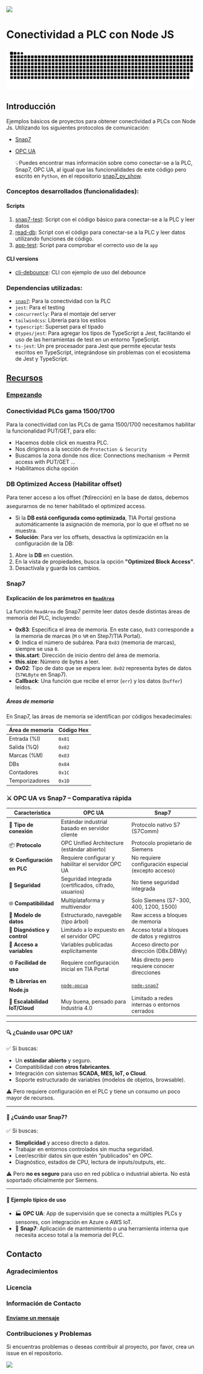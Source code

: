 <img src="https://user-images.githubusercontent.com/73097560/115834477-dbab4500-a447-11eb-908a-139a6edaec5c.gif">

# Conectividad a PLC con Node JS
<a href="https://github.com/SKRTEEEEEE">
<div align="center">
  <img  src="https://github.com/SKRTEEEEEE/SKRTEEEEEE/blob/main/resources/img/grid-snake.svg"
       alt="snake" />
</div>
</a>

## Introducción

Ejemplos básicos de proyectos para obtener conectividad a PLCs con Node Js. Utilizando los siguientes protocolos de comunicación:
- [Snap7](https://snap7.sourceforge.net/)
- [OPC UA](https://opcfoundation.org/)

  💡Puedes encontrar mas información sobre como conectar-se a la PLC, Snap7, OPC UA, al igual que las funcionalidades de este código pero escrito en `Python`, en el repositorio [snap7_py_show](https://github.com/SKRTEEEEEE/plc_py_conn).
### Conceptos desarrollados (funcionalidades):
#### Scripts
1. [snap7-test](./src/scripts/snap7-test.ts): Script con el código básico para conectar-se a la PLC y leer datos
2. [read-db](./src/scripts/read-db.ts): Script con el código  para conectar-se a la PLC y leer datos utilizando funciones de código.
3. [app-test](./src/scripts/app-test.ts): Script para comprobar el correcto uso de la `app`
#### CLI versions
- [cli-debounce](./src/cli/cli-debounce.ts): CLI con ejemplo de uso del debounce

### Dependencias utilizadas:
- [`snap7`](https://github.com/mathiask88/node-snap7/blob/master/README.md): Para la conectividad con la PLC
- `jest`: Para el testing
- `concurrently`: Para el montaje del server
- `tailwindcss`: Librería para los estilos
- `typescript`: Superset para el tipado
- `@types/jest`: Para agregar los tipos de TypeScript a Jest, facilitando el uso de las herramientas de test en un entorno TypeScript.
- `ts-jest`: Un pre procesador para Jest que permite ejecutar tests escritos en TypeScript, integrándose sin problemas con el ecosistema de Jest y TypeScript.
## [Recursos](https://github.com/SKRTEEEEEE/markdowns)
### [Empezando](https://github.com/SKRTEEEEEE/markdowns/blob/main/utils/how-start/ts-tw_es.md)
### Conectividad PLCs gama 1500/1700
Para la conectividad con las PLCs de gama 1500/1700 necesitamos habilitar la funcionalidad PUT/GET, para ello:
- Hacemos doble click en nuestra PLC.
- Nos dirigimos a la sección de `Protection & Security`
- Buscamos la zona donde nos dice: Connections mechanism -> Permit access with PUT/GET ...
- Habilitamos dicha opción
### DB Optimized Access (Habilitar offset)
Para tener acceso a los offset (❓dirección) en la base de datos, debemos asegurarnos de no tener habilitado el optimized access.
- Si la **DB está configurada como optimizada**, TIA Portal gestiona automáticamente la asignación de memoria, por lo que el offset no se muestra.
- **Solución**: Para ver los offsets, desactiva la optimización en la configuración de la DB:
 1. Abre la **DB** en cuestión.
 2. En la vista de propiedades, busca la opción **"Optimized Block Access"**.
 3. Desactívala y guarda los cambios.
### Snap7
#### Explicación de los parámetros en [`ReadArea`](./src/app/readArea.ts)

La función `ReadArea` de Snap7 permite leer datos desde distintas áreas de memoria del PLC, incluyendo:

- **0x83**: Especifica el área de memoria. En este caso, `0x83` corresponde a la memoria de marcas (`M` o `%M` en Step7/TIA Portal).
- **0**: Indica el número de subárea. Para `0x83` (memoria de marcas), siempre se usa `0`.
- **this.start**: Dirección de inicio dentro del área de memoria.
- **this.size**: Número de bytes a leer.
- **0x02**: Tipo de dato que se espera leer. `0x02` representa bytes de datos (`S7WLByte` en Snap7).
- **Callback**: Una función que recibe el error (`err`) y los datos (`buffer`) leídos.

##### Áreas de memoria
En Snap7, las áreas de memoria se identifican por códigos hexadecimales:

| Área de memoria | Código Hex |
|----------------|-----------|
| Entrada (%I)  | `0x81`    |
| Salida (%Q)   | `0x82`    |
| Marcas (%M)   | `0x83`    |
| DBs           | `0x84`    |
| Contadores    | `0x1C`    |
| Temporizadores | `0x1D`    |



### ⚔️ **OPC UA vs Snap7** – Comparativa rápida

| Característica                 | **OPC UA**                                             | **Snap7**                                            |
|-------------------------------|--------------------------------------------------------|------------------------------------------------------|
| 🔌 **Tipo de conexión**       | Estándar industrial basado en servidor cliente         | Protocolo nativo S7 (S7Comm)                         |
| 📦 **Protocolo**              | OPC Unified Architecture (estándar abierto)            | Protocolo propietario de Siemens                     |
| 🛠️ **Configuración en PLC**   | Requiere configurar y habilitar el servidor OPC UA     | No requiere configuración especial (excepto acceso) |
| 🔐 **Seguridad**              | Seguridad integrada (certificados, cifrado, usuarios)  | No tiene seguridad integrada                         |
| 🌐 **Compatibilidad**         | Multiplataforma y multivendor                          | Solo Siemens (S7-300, 400, 1200, 1500)               |
| 🧠 **Modelo de datos**        | Estructurado, navegable (tipo árbol)                   | Raw access a bloques de memoria                     |
| 🧪 **Diagnóstico y control**  | Limitado a lo expuesto en el servidor OPC              | Acceso total a bloques de datos y registros         |
| 🔄 **Acceso a variables**     | Variables publicadas explícitamente                   | Acceso directo por dirección (DBx.DBWy)             |
| ⚙️ **Facilidad de uso**       | Requiere configuración inicial en TIA Portal           | Más directo pero requiere conocer direcciones       |
| 📚 **Librerías en Node.js**   | [`node-opcua`](https://github.com/node-opcua/node-opcua) | [`node-snap7`](https://github.com/mathiask88/node-snap7) |
| 🧱 **Escalabilidad IoT/Cloud**| Muy buena, pensado para Industria 4.0                  | Limitado a redes internas o entornos cerrados       |

---

#### 🔍 ¿Cuándo usar OPC UA?

✅ Si buscas:
- Un **estándar abierto** y seguro.
- Compatibilidad con **otros fabricantes**.
- Integración con sistemas **SCADA, MES, IoT, o Cloud**.
- Soporte estructurado de variables (modelos de objetos, browsable).

⚠️ Pero requiere configuración en el PLC y tiene un consumo un poco mayor de recursos.

---

#### 🔧 ¿Cuándo usar Snap7?

✅ Si buscas:
- **Simplicidad** y acceso directo a datos.
- Trabajar en entornos controlados sin mucha seguridad.
- Leer/escribir datos sin que estén “publicados” en OPC.
- Diagnóstico, estados de CPU, lectura de inputs/outputs, etc.

⚠️ Pero **no es seguro** para uso en red pública o industrial abierta. No está soportado oficialmente por Siemens.

---

#### 🔩 Ejemplo típico de uso

- 🏭 **OPC UA**: App de supervisión que se conecta a múltiples PLCs y sensores, con integración en Azure o AWS IoT.
- 🔧 **Snap7**: Aplicación de mantenimiento o una herramienta interna que necesita acceso total a la memoria del PLC.




## Contacto

### Agradecimientos

### Licencia

### Información de Contacto

#### [Envíame un mensaje](mailto:adanreh.m@gmail.com)

### Contribuciones y Problemas

Si encuentras problemas o deseas contribuir al proyecto, por favor, crea un issue en el repositorio.

<img src="https://user-images.githubusercontent.com/73097560/115834477-dbab4500-a447-11eb-908a-139a6edaec5c.gif">

